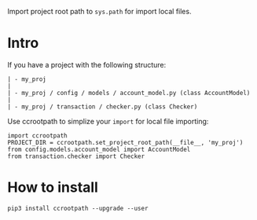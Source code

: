 Import project root path to `sys.path` for import local files.  

# Intro

If you have a project with the following structure:  

```
| - my_proj
|
| - my_proj / config / models / account_model.py (class AccountModel)
|
| - my_proj / transaction / checker.py (class Checker)

```

Use ccrootpath to simplize your `import` for local file importing:  

```
import ccrootpath
PROJECT_DIR = ccrootpath.set_project_root_path(__file__, 'my_proj')
from config.models.account_model import AccountModel
from transaction.checker import Checker
```

# How to install

```
pip3 install ccrootpath --upgrade --user
```